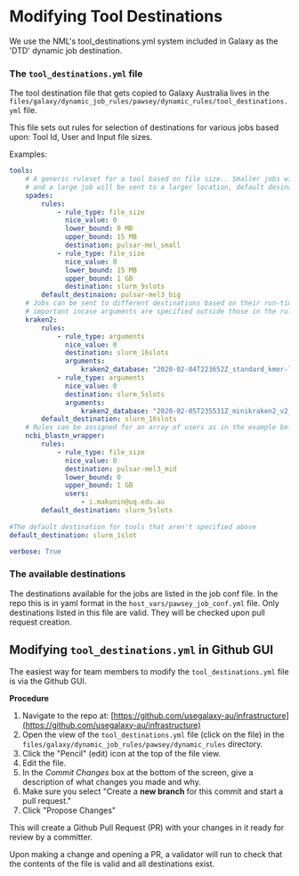 # Modifying Tool Destinations

We use the NML's tool_destinations.yml system included in Galaxy as the 'DTD' dynamic job destination.

### The `tool_destinations.yml` file

The tool destination file that gets copied to Galaxy Australia lives in the `files/galaxy/dynamic_job_rules/pawsey/dynamic_rules/tool_destinations.yml` file.

This file sets out rules for selection of destinations for various jobs based upon: Tool Id, User and Input file sizes.

Examples:

```yaml
tools:
    # A generic ruleset for a tool based on file size.. Smaller jobs will be sent to a small destination
    # and a large job will be sent to a larger location, default desinations are set for jobs outside the rules.
    spades:
        rules:
            - rule_type: file_size
              nice_value: 0
              lower_bound: 0 MB
              upper_bound: 15 MB
              destination: pulsar-mel_small
            - rule_type: file_size
              nice_value: 0
              lower_bound: 15 MB
              upper_bound: 1 GB
              destination: slurm_9slots
        default_destinaion: pulsar-mel3_big
    # Jobs can be sent to different destinations based on their run-time arguments. Default destination is
    # important incase arguments are specified outside those in the rules.
    kraken2:
        rules:
            - rule_type: arguments
              nice_value: 0
              destination: slurm_16slots
              arguments:
                  kraken2_database: "2020-02-04T223652Z_standard_kmer-len_35_minimizer-len_31_minimizer-spaces_6"
            - rule_type: arguments
              nice_value: 0
              destination: slurm_5slots
              arguments:
                  kraken2_database: "2020-02-05T235531Z_minikraken2_v2_8GB"
        default_destination: slurm_16slots
    # Rules can be assigned for an array of users as in the example below
    ncbi_blastn_wrapper:
        rules:
            - rule_type: file_size
              nice_value: 0
              destination: pulsar-mel3_mid
              lower_bound: 0
              upper_bound: 1 GB
              users:
                  - i.makunin@uq.edu.au
        default_destination: slurm_5slots
    
#The default destination for tools that aren't specified above
default_destination: slurm_1slot

verbose: True
```

### The available destinations

The destinations available for the jobs are listed in the job conf file. In the repo this is in yaml format in the `host_vars/pawsey_job_conf.yml` file. Only destinations listed in this file are valid. They will be checked upon pull request creation.

## Modifying `tool_destinations.yml` in Github GUI

The easiest way for team members to modify the `tool_destinations.yml` file is via the Github GUI. 

**Procedure**

1. Navigate to the repo at: [https://github.com/usegalaxy-au/infrastructure](https://github.com/usegalaxy-au/infrastructure)
2. Open the view of the `tool_destinations.yml` file (click on the file) in the `files/galaxy/dynamic_job_rules/pawsey/dynamic_rules` directory.
3. Click the "Pencil" (edit) icon at the top of the file view.
4. Edit the file.
5. In the *Commit Changes* box at the bottom of the screen, give a description of what changes you made and why.
6. Make sure you select "Create a **new branch** for this commit and start a pull request."
7. Click "Propose Changes"

This will create a Github Pull Request (PR) with your changes in it ready for review by a committer.

Upon making a change and opening a PR, a validator will run to check that the contents of the file is valid and all destinations exist.

